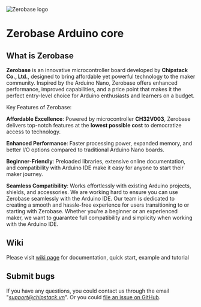 ![Zerobase logo](https://github.com/user-attachments/assets/0156d473-fe2a-45c6-868e-c79207c5b502)
# Zerobase Arduino core

## What is Zerobase

**Zerobase** is an innovative microcontroller board developed by **Chipstack Co., Ltd.**, designed to bring affordable yet powerful technology to the maker community. Inspired by the Arduino Nano, Zerobase offers enhanced performance, improved capabilities, and a price point that makes it the perfect entry-level choice for Arduino enthusiasts and learners on a budget.

Key Features of Zerobase:

**Affordable Excellence**: Powered by microcontroller **CH32V003**, Zerobase delivers top-notch features at the **lowest possible cost** to democratize access to technology.

**Enhanced Performance**: Faster processing power, expanded memory, and better I/O options compared to traditional Arduino Nano boards.

**Beginner-Friendly**: Preloaded libraries, extensive online documentation, and compatibility with Arduino IDE make it easy for anyone to start their maker journey.

**Seamless Compatibility**: Works effortlessly with existing Arduino projects, shields, and accessories. We are working hard to ensure you can use Zerobase seamlessly with the Arduino IDE. Our team is dedicated to creating a smooth and hassle-free experience for users transitioning to or starting with Zerobase. Whether you're a beginner or an experienced maker, we want to guarantee full compatibility and simplicity when working with the Arduino IDE.

## Wiki

Please visit [wiki page](https://zerobase.chipstack.vn) for documentation, quick start, example and tutorial

## Submit bugs

If you have any questions, you could contact us through the email "*support@chipstack.vn*".
Or you could [file an issue on GitHub](https://github.com/openwch/arduino_core_ch32/issues/new).


